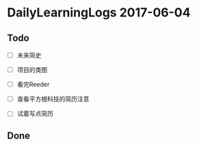 # DailyLearningLogs  2017-06-04

## Todo

- [ ] 未来简史

- [ ] 项目的类图

- [ ] 看完Reeder

- [ ] 查看平方根科技的简历注意

- [ ] 试着写点简历

## Done


